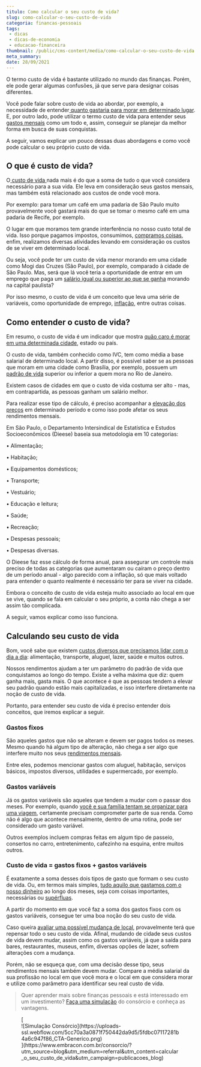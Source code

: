 ```yaml
---
titulo: Como calcular o seu custo de vida?
slug: como-calcular-o-seu-custo-de-vida
categoria: financas-pessoais
tags:
 - dicas
 - dicas-de-economia
 - educacao-financeira
thumbnail: /public/cms-content/media/como-calcular-o-seu-custo-de-vida.jpg
meta_summary: 
date: 28/09/2021
---
```

O termo custo de vida é bastante utilizado no mundo das finanças. Porém, ele pode gerar algumas confusões, já que serve para designar coisas diferentes.

Você pode falar sobre custo de vida ao abordar, por exemplo, a necessidade de entender[ quanto gastaria para morar em determinado lugar](https://www.embracon.com.br/blog/melhores-cidades-para-viver-com-valores-de-metro-quadrado). E, por outro lado, pode utilizar o termo custo de vida para entender seus [gastos mensais](https://www.embracon.com.br/blog/7-dicas-para-comecar-a-sua-organizacao-financeira) como um todo e, assim, conseguir se planejar da melhor forma em busca de suas conquistas.

A seguir, vamos explicar um pouco dessas duas abordagens e como você pode calcular o seu próprio custo de vida.

O que é custo de vida?
----------------------

O[ custo de vida ](https://www.embracon.com.br/blog/busca-de-novas-cidades-para-mais-qualidade-de-vida)nada mais é do que a soma de tudo o que você considera necessário para a sua vida. Ele leva em consideração seus gastos mensais, mas também está relacionado aos custos de onde você mora.

Por exemplo: para tomar um café em uma padaria de São Paulo muito provavelmente você gastará mais do que se tomar o mesmo café em uma padaria de Recife, por exemplo.

O lugar em que moramos tem grande interferência no nosso custo total de vida. Isso porque pagamos impostos, consumimos, [compramos coisas](https://www.embracon.com.br/blog/compras-de-natal-como-gastar-pouco-e-presentear-toda-a-familia), enfim, realizamos diversas atividades levando em consideração os custos de se viver em determinado local.

Ou seja, você pode ter um custo de vida menor morando em uma cidade como Mogi das Cruzes (São Paulo), por exemplo, comparado à cidade de São Paulo. Mas, será que lá você teria a oportunidade de entrar em um emprego que paga um [salário igual ou superior ao que se ganha](https://www.embracon.com.br/blog/como-organizar-a-vida-financeira-para-uma-aposentadoria-tranquila) morando na capital paulista?

Por isso mesmo, o custo de vida é um conceito que leva uma série de variáveis, como oportunidade de emprego, [inflação](https://www.embracon.com.br/blog/entenda-a-importancia-da-taxa-selic-e-da-inflacao), entre outras coisas.

Como entender o custo de vida?
------------------------------

Em resumo, o custo de vida é um indicador que mostra [quão caro é morar em uma determinada cidade](https://www.embracon.com.br/blog/melhores-cidades-para-viver-com-valores-de-metro-quadrado), estado ou país.

O custo de vida, também conhecido como IVC, tem como média a base salarial de determinado local. A partir disso, é possível saber se as pessoas que moram em uma cidade como Brasília, por exemplo, possuem um [padrão de vida](https://www.embracon.com.br/blog/entenda-como-e-possivel-manter-a-saude-financeira-da-sua-familia) superior ou inferior a quem mora no Rio de Janeiro.

Existem casos de cidades em que o custo de vida costuma ser alto - mas, em contrapartida, as pessoas ganham um salário melhor.

Para realizar esse tipo de cálculo, é preciso acompanhar a [elevação dos preços](https://www.embracon.com.br/blog/incc-e-ipca-por-que-eles-sao-tao-importantes-no-consorcio) em determinado período e como isso pode afetar os seus rendimentos mensais.

Em São Paulo, o Departamento Intersindical de Estatística e Estudos Socioeconômicos (Dieese) baseia sua metodologia em 10 categorias:

 • Alimentação;

 • Habitação;

 • Equipamentos domésticos;

 • Transporte;

 • Vestuário;

 • Educação e leitura;

 • Saúde;

 • Recreação;

 • Despesas pessoais;

 • Despesas diversas.

O Dieese faz esse cálculo de forma anual, para assegurar um controle mais preciso de todas as categorias que aumentaram ou caíram o preço dentro de um período anual - algo parecido com a inflação, só que mais voltado para entender o quanto realmente é necessário ter para se viver na cidade.

Embora o conceito de custo de vida esteja muito associado ao local em que se vive, quando se fala em calcular o seu próprio, a conta não chega a ser assim tão complicada.

A seguir, vamos explicar como isso funciona.

Calculando seu custo de vida
----------------------------

Bom, você sabe que existem [custos diversos que precisamos lidar com o dia a dia](https://www.embracon.com.br/blog/como-economizar-nas-contas-de-casa-em-tempos-de-crise-economica): alimentação, transporte, aluguel, lazer, saúde e muitos outros.

Nossos rendimentos ajudam a ter um parâmetro do padrão de vida que conquistamos ao longo do tempo. Existe a velha máxima que diz: quem ganha mais, gasta mais. O que acontece é que as pessoas tendem a elevar seu padrão quando estão mais capitalizadas, e isso interfere diretamente na noção de custo de vida.

Portanto, para entender seu custo de vida é preciso entender dois conceitos, que iremos explicar a seguir.

### Gastos fixos

São aqueles gastos que não se alteram e devem ser pagos todos os meses. Mesmo quando há algum tipo de alteração, não chega a ser algo que interfere muito nos seus [rendimentos mensais](https://www.embracon.com.br/blog/dicas-para-uma-vida-financeira-mais-feliz).

Entre eles, podemos mencionar gastos com aluguel, habitação, serviços básicos, impostos diversos, utilidades e supermercado, por exemplo.

### Gastos variáveis

Já os gastos variáveis são aqueles que tendem a mudar com o passar dos meses. Por exemplo, quando [você e sua família tentam se organizar para uma viagem](https://www.embracon.com.br/blog/viagem-em-familia-4-dicas-para-agradar-a-todos), certamente precisam comprometer parte de sua renda. Como não é algo que acontece mensalmente, dentro de uma rotina, pode ser considerado um gasto variável.

Outros exemplos incluem compras feitas em algum tipo de passeio, consertos no carro, entretenimento, cafezinho na esquina, entre muitos outros.

### Custo de vida = gastos fixos + gastos variáveis

É exatamente a soma desses dois tipos de gasto que formam o seu custo de vida. Ou, em termos mais simples, [tudo aquilo que gastamos com o nosso dinheiro](https://www.embracon.com.br/blog/como-identificar-e-eliminar-gastos-desnecessarios) ao longo dos meses, seja com coisas importantes, necessárias ou [supérfluas](https://www.embracon.com.br/blog/quais-sao-as-despesas-superfluas-que-podem-ser-cortadas-do-dia-a-dia).

A partir do momento em que você faz a soma dos gastos fixos com os gastos variáveis, consegue ter uma boa noção do seu custo de vida.

Caso queira [avaliar uma possível mudança de local](https://www.embracon.com.br/blog/como-conquistar-a-independencia-financeira-morando-sozinho), provavelmente terá que repensar todo o seu custo de vida. Afinal, mudando de cidade seus custos de vida devem mudar, assim como os gastos variáveis, já que a saída para bares, restaurantes, museus, enfim, diversas opções de lazer, sofrem alterações com a mudança.

Porém, não se esqueça que, com uma decisão desse tipo, seus rendimentos mensais também devem mudar. Compare a média salarial da sua profissão no local em que você mora e o local em que considera morar e utilize como parâmetro para identificar seu real custo de vida.

> Quer aprender mais sobre finanças pessoais e está interessado em um investimento? [Faça uma simulação](https://www.embracon.com.br/consorcio/?utm_source=blog&utm_medium=referral&utm_content=calcular_o_seu_custo_de_vida&utm_campaign=publicacoes_blog) do consórcio e conheça as vantagens.

<figure class="w-richtext-figure-type-image w-richtext-align-center">[<div>![Simulação Consórcio](https://uploads-ssl.webflow.com/5cc70a3a0871f750442da9d5/5fdbc07117281b4a6c947f86_CTA-Generico.png)</div>](https://www.embracon.com.br/consorcio/?utm_source=blog&utm_medium=referral&utm_content=calcular_o_seu_custo_de_vida&utm_campaign=publicacoes_blog)</figure>
